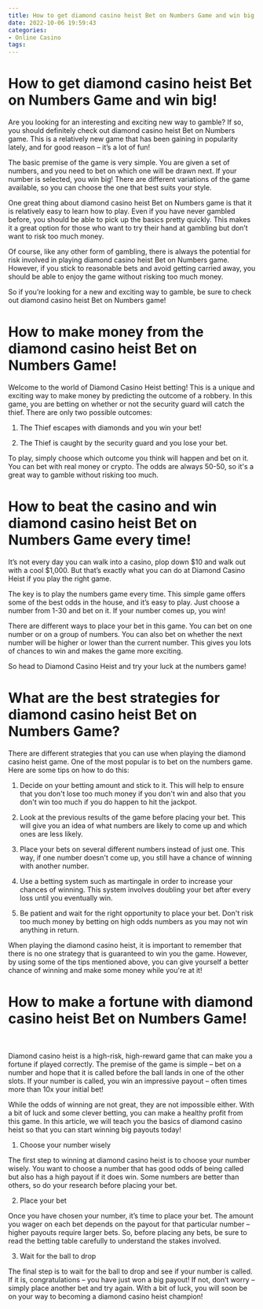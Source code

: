 ```yaml
---
title: How to get diamond casino heist Bet on Numbers Game and win big!
date: 2022-10-06 19:59:43
categories:
- Online Casino
tags:
---
```



#  How to get diamond casino heist Bet on Numbers Game and win big!

Are you looking for an interesting and exciting new way to gamble? If so, you should definitely check out diamond casino heist Bet on Numbers game. This is a relatively new game that has been gaining in popularity lately, and for good reason – it’s a lot of fun!

The basic premise of the game is very simple. You are given a set of numbers, and you need to bet on which one will be drawn next. If your number is selected, you win big! There are different variations of the game available, so you can choose the one that best suits your style.

One great thing about diamond casino heist Bet on Numbers game is that it is relatively easy to learn how to play. Even if you have never gambled before, you should be able to pick up the basics pretty quickly. This makes it a great option for those who want to try their hand at gambling but don’t want to risk too much money.

Of course, like any other form of gambling, there is always the potential for risk involved in playing diamond casino heist Bet on Numbers game. However, if you stick to reasonable bets and avoid getting carried away, you should be able to enjoy the game without risking too much money.

So if you’re looking for a new and exciting way to gamble, be sure to check out diamond casino heist Bet on Numbers game!

#  How to make money from the diamond casino heist Bet on Numbers Game!

Welcome to the world of Diamond Casino Heist betting! This is a unique and exciting way to make money by predicting the outcome of a robbery. In this game, you are betting on whether or not the security guard will catch the thief. There are only two possible outcomes:

1) The Thief escapes with diamonds and you win your bet!

2) The Thief is caught by the security guard and you lose your bet.

To play, simply choose which outcome you think will happen and bet on it. You can bet with real money or crypto. The odds are always 50-50, so it's a great way to gamble without risking too much.

#  How to beat the casino and win diamond casino heist Bet on Numbers Game every time!

It’s not every day you can walk into a casino, plop down $10 and walk out with a cool $1,000. But that’s exactly what you can do at Diamond Casino Heist if you play the right game.

The key is to play the numbers game every time. This simple game offers some of the best odds in the house, and it’s easy to play. Just choose a number from 1-30 and bet on it. If your number comes up, you win!

There are different ways to place your bet in this game. You can bet on one number or on a group of numbers. You can also bet on whether the next number will be higher or lower than the current number. This gives you lots of chances to win and makes the game more exciting.

So head to Diamond Casino Heist and try your luck at the numbers game!

#  What are the best strategies for diamond casino heist Bet on Numbers Game?

There are different strategies that you can use when playing the diamond casino heist game. One of the most popular is to bet on the numbers game. Here are some tips on how to do this:

1. Decide on your betting amount and stick to it. This will help to ensure that you don't lose too much money if you don't win and also that you don't win too much if you do happen to hit the jackpot.

2. Look at the previous results of the game before placing your bet. This will give you an idea of what numbers are likely to come up and which ones are less likely.

3. Place your bets on several different numbers instead of just one. This way, if one number doesn't come up, you still have a chance of winning with another number.

4. Use a betting system such as martingale in order to increase your chances of winning. This system involves doubling your bet after every loss until you eventually win.

5. Be patient and wait for the right opportunity to place your bet. Don't risk too much money by betting on high odds numbers as you may not win anything in return.


When playing the diamond casino heist, it is important to remember that there is no one strategy that is guaranteed to win you the game. However, by using some of the tips mentioned above, you can give yourself a better chance of winning and make some money while you're at it!

#  How to make a fortune with diamond casino heist Bet on Numbers Game!

﻿

Diamond casino heist is a high-risk, high-reward game that can make you a fortune if played correctly. The premise of the game is simple – bet on a number and hope that it is called before the ball lands in one of the other slots. If your number is called, you win an impressive payout – often times more than 10x your initial bet!

While the odds of winning are not great, they are not impossible either. With a bit of luck and some clever betting, you can make a healthy profit from this game. In this article, we will teach you the basics of diamond casino heist so that you can start winning big payouts today!

1. Choose your number wisely

The first step to winning at diamond casino heist is to choose your number wisely. You want to choose a number that has good odds of being called but also has a high payout if it does win. Some numbers are better than others, so do your research before placing your bet.

2. Place your bet

Once you have chosen your number, it’s time to place your bet. The amount you wager on each bet depends on the payout for that particular number – higher payouts require larger bets. So, before placing any bets, be sure to read the betting table carefully to understand the stakes involved.

3. Wait for the ball to drop

The final step is to wait for the ball to drop and see if your number is called. If it is, congratulations – you have just won a big payout! If not, don’t worry – simply place another bet and try again. With a bit of luck, you will soon be on your way to becoming a diamond casino heist champion!